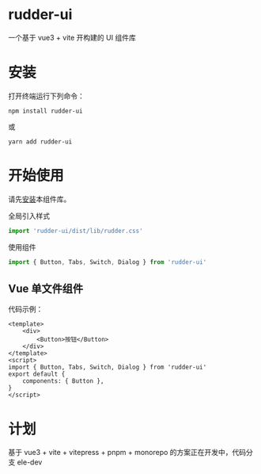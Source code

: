 # rudder-ui

一个基于 vue3 + vite 开构建的 UI 组件库

# 安装

打开终端运行下列命令：

```
npm install rudder-ui
```

或

```
yarn add rudder-ui
```

# 开始使用

请先[安装](#/doc/install)本组件库。

全局引入样式

```js
import 'rudder-ui/dist/lib/rudder.css'
```

使用组件

```js
import { Button, Tabs, Switch, Dialog } from 'rudder-ui'
```

## Vue 单文件组件

代码示例：

```vue
<template>
	<div>
		<Button>按钮</Button>
	</div>
</template>
<script>
import { Button, Tabs, Switch, Dialog } from 'rudder-ui'
export default {
	components: { Button },
}
</script>
```

# 计划

基于 vue3 + vite + vitepress + pnpm + monorepo 的方案正在开发中，代码分支 ele-dev
